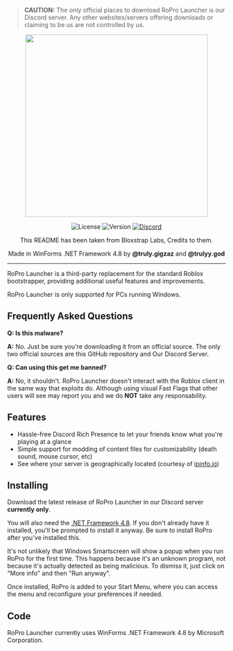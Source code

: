 > **CAUTION:**
> The only official places to download RoPro Launcher is our Discord server. Any other websites/servers offering downloads or claiming to be us are not controlled by us.

<p align="center">
    <img src="https://i.postimg.cc/c4fkG1Fn/image-Photoroom-5.png" width="420">
</p>
<div align="center">

![License][shield-repo-license]
![Version][shield-repo-latest]
[![Discord][shield-discord-server]][discord-invite]

This README has been taken from Bloxstrap Labs, Credits to them.

Made in WinForms .NET Framework 4.8 by **@truly.gigzaz** and **@trulyy.god**
</div>

----

RoPro Launcher is a third-party replacement for the standard Roblox bootstrapper, providing additional useful features and improvements.

RoPro Launcher is only supported for PCs running Windows.

## Frequently Asked Questions

**Q: Is this malware?**

**A:** No. Just be sure you're downloading it from an official source. The only two official sources are this GitHub repository and Our Discord Server.

**Q: Can using this get me banned?**

**A:** No, it shouldn't. RoPro Launcher doesn't interact with the Roblox client in the same way that exploits do. Although using visual Fast Flags that other users will see may report you and we do **NOT** take any responsability.
## Features

- Hassle-free Discord Rich Presence to let your friends know what you're playing at a glance
- Simple support for modding of content files for customizability (death sound, mouse cursor, etc)
- See where your server is geographically located (courtesy of [ipinfo.io](https://ipinfo.io))

## Installing
Download the latest release of RoPro Launcher in our Discord server **currently only**.

You will also need the [.NET Framework 4.8](https://dotnet.microsoft.com/en-us/download/dotnet-framework/net48). If you don't already have it installed, you'll be prompted to install it anyway. Be sure to install RoPro after you've installed this.

It's not unlikely that Windows Smartscreen will show a popup when you run RoPro for the first time. This happens because it's an unknown program, not because it's actually detected as being malicious. To dismiss it, just click on "More info" and then "Run anyway".

Once installed, RoPro is added to your Start Menu, where you can access the menu and reconfigure your preferences if needed.

## Code

RoPro Launcher currently uses WinForms .NET Framework 4.8 by Microsoft Corporation.

[shield-repo-license]:  https://img.shields.io/github/license/bloxstraplabs/bloxstrap
[shield-repo-workflow]: https://img.shields.io/github/actions/workflow/status/bloxstraplabs/bloxstrap/ci-release.yml?branch=main&label=builds
[shield-repo-releases]: https://img.shields.io/github/downloads/bloxstraplabs/bloxstrap/latest/total?color=981bfe
[shield-repo-latest]:   https://img.shields.io/github/v/release/bloxstraplabs/bloxstrap?color=7a39fb

[shield-crowdin-status]: https://badges.crowdin.net/bloxstrap/localized.svg
[shield-discord-server]: https://img.shields.io/discord/1099468797410283540?logo=discord&logoColor=white&label=discord&color=4d3dff

[discord-invite]:  https://discord.gg/xke32deb5h
